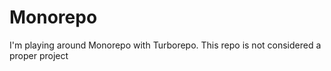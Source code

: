 # Monorepo

I'm playing around Monorepo with Turborepo. This repo is not considered a proper project
